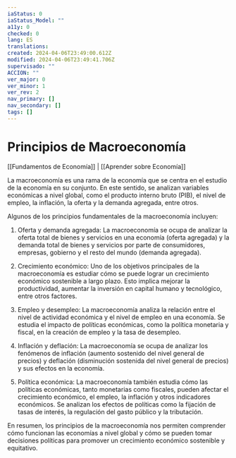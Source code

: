 ```yaml
---
iaStatus: 0
iaStatus_Model: ""
a11y: 0
checked: 0
lang: ES
translations: 
created: 2024-04-06T23:49:00.612Z
modified: 2024-04-06T23:49:41.706Z
supervisado: ""
ACCION: ""
ver_major: 0
ver_minor: 1
ver_rev: 2
nav_primary: []
nav_secondary: []
tags: []
---
```

# Principios de Macroeconomía

[[Fundamentos de Economía]] | [[Aprender sobre Economía]]

La macroeconomía es una rama de la economía que se centra en el estudio de la economía en su conjunto. En este sentido, se analizan variables económicas a nivel global, como el producto interno bruto (PIB), el nivel de empleo, la inflación, la oferta y la demanda agregada, entre otros.

Algunos de los principios fundamentales de la macroeconomía incluyen:

1. Oferta y demanda agregada: La macroeconomía se ocupa de analizar la oferta total de bienes y servicios en una economía (oferta agregada) y la demanda total de bienes y servicios por parte de consumidores, empresas, gobierno y el resto del mundo (demanda agregada).

2. Crecimiento económico: Uno de los objetivos principales de la macroeconomía es estudiar cómo se puede lograr un crecimiento económico sostenible a largo plazo. Esto implica mejorar la productividad, aumentar la inversión en capital humano y tecnológico, entre otros factores.

3. Empleo y desempleo: La macroeconomía analiza la relación entre el nivel de actividad económica y el nivel de empleo en una economía. Se estudia el impacto de políticas económicas, como la política monetaria y fiscal, en la creación de empleo y la tasa de desempleo.

4. Inflación y deflación: La macroeconomía se ocupa de analizar los fenómenos de inflación (aumento sostenido del nivel general de precios) y deflación (disminución sostenida del nivel general de precios) y sus efectos en la economía.

5. Política económica: La macroeconomía también estudia cómo las políticas económicas, tanto monetarias como fiscales, pueden afectar el crecimiento económico, el empleo, la inflación y otros indicadores económicos. Se analizan los efectos de políticas como la fijación de tasas de interés, la regulación del gasto público y la tributación.

En resumen, los principios de la macroeconomía nos permiten comprender cómo funcionan las economías a nivel global y cómo se pueden tomar decisiones políticas para promover un crecimiento económico sostenible y equitativo.
